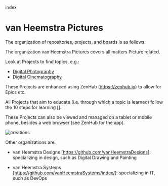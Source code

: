 index
# van Heemstra Pictures

The organization of repositories, projects, and boards is as follows:

The organization van Heemstra Pictures covers all matters Picture related.

Look at Projects to find topics, e.g.:

- [Digital Photography](../../../projects/1)
- [Digital Cinematography](../../projects/2)

These Projects are enhanced using ZenHub (https://zenhub.io) to allow for Epics etc.

All Projects that aim to educate (i.e. through which a topic is learned) follow the 10 steps for learning [].

These Projects can also be viewed and managed on a tablet or mobile phone, besides a web browser (see ZenHub for the app).

![creations](../master/Creations.PNG)

Other organizations are:

- van Heemstra Designs [https://github.com/vanHeemstraDesigns]: specializing in design, such as Digital Drawing and Painting  

- van Heemstra Systems [https://github.com/vanHeemstraSystems/index/]: specializing in IT, such as DevOps 
